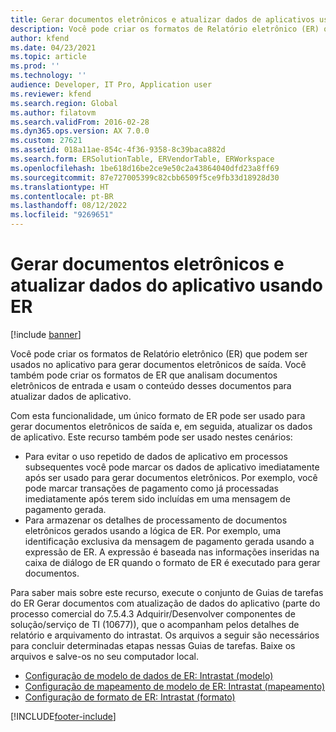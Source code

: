 ```yaml
---
title: Gerar documentos eletrônicos e atualizar dados de aplicativos usando ER
description: Você pode criar os formatos de Relatório eletrônico (ER) que podem ser usados no aplicativo para gerar documentos eletrônicos de saída.
author: kfend
ms.date: 04/23/2021
ms.topic: article
ms.prod: ''
ms.technology: ''
audience: Developer, IT Pro, Application user
ms.reviewer: kfend
ms.search.region: Global
ms.author: filatovm
ms.search.validFrom: 2016-02-28
ms.dyn365.ops.version: AX 7.0.0
ms.custom: 27621
ms.assetid: 018a11ae-854c-4f36-9358-8c39baca882d
ms.search.form: ERSolutionTable, ERVendorTable, ERWorkspace
ms.openlocfilehash: 1be618d16be2ce9e50c2a43864040dfd23a8ff69
ms.sourcegitcommit: 87e727005399c82cbb6509f5ce9fb33d18928d30
ms.translationtype: HT
ms.contentlocale: pt-BR
ms.lasthandoff: 08/12/2022
ms.locfileid: "9269651"
---
```

# <a name="generate-electronic-documents-and-update-application-data-by-using-er"></a>Gerar documentos eletrônicos e atualizar dados do aplicativo usando ER

[!include [banner](../includes/banner.md)]

Você pode criar os formatos de Relatório eletrônico (ER) que podem ser usados no aplicativo para gerar documentos eletrônicos de saída. Você também pode criar os formatos de ER que analisam documentos eletrônicos de entrada e usam o conteúdo desses documentos para atualizar dados de aplicativo.

Com esta funcionalidade, um único formato de ER pode ser usado para gerar documentos eletrônicos de saída e, em seguida, atualizar os dados de aplicativo. Este recurso também pode ser usado nestes cenários:

- Para evitar o uso repetido de dados de aplicativo em processos subsequentes você pode marcar os dados de aplicativo imediatamente após ser usado para gerar documentos eletrônicos. Por exemplo, você pode marcar transações de pagamento como já processadas imediatamente após terem sido incluídas em uma mensagem de pagamento gerada.
- Para armazenar os detalhes de processamento de documentos eletrônicos gerados usando a lógica de ER. Por exemplo, uma identificação exclusiva da mensagem de pagamento gerada usando a expressão de ER. A expressão é baseada nas informações inseridas na caixa de diálogo de ER quando o formato de ER é executado para gerar documentos.

Para saber mais sobre este recurso, execute o conjunto de Guias de tarefas do ER Gerar documentos com atualização de dados do aplicativo (parte do processo comercial do 7.5.4.3 Adquirir/Desenvolver componentes de solução/serviço de TI (10677)), que o acompanham pelos detalhes de relatório e arquivamento do intrastat. Os arquivos a seguir são necessários para concluir determinadas etapas nessas Guias de tarefas. Baixe os arquivos e salve-os no seu computador local.

- [Configuração de modelo de dados de ER: Intrastat (modelo)](https://download.microsoft.com/download/9/c/e/9ceeacbe-c13e-422e-96f2-594c4a6b45b7/Intrastatmodel.xml)
- [Configuração de mapeamento de modelo de ER: Intrastat (mapeamento)](https://download.microsoft.com/download/2/1/d/21ddaaeb-64c5-4408-a35f-1ccb922d40a4/Intrastatmapping.xml)
- [Configuração de formato de ER: Intrastat (formato)](https://download.microsoft.com/download/8/b/b/8bbb8891-e88d-4739-b92a-2d1d2fffcb79/Intrastatformat.xml)


[!INCLUDE[footer-include](../../../includes/footer-banner.md)]
